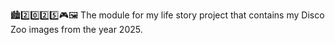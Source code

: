 🏙️2️⃣️0️⃣️2️⃣️5️⃣️🎮️🖼️ The module for my life story project that contains my Disco Zoo images from the year 2025.
